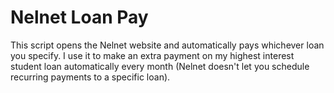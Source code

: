 # Nelnet Loan Pay

This script opens the Nelnet website and automatically pays whichever loan you specify.  I use it to make an extra payment on my highest interest student loan automatically every month (Nelnet doesn't let you schedule recurring payments to a specific loan).
